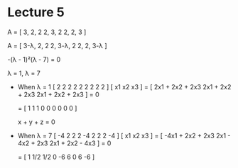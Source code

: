# Lecture 5

A = [
    3, 2, 2
    2, 3, 2
    2, 2, 3
]

A = [
    3-λ, 2, 2
    2, 3-λ, 2
    2, 2, 3-λ
]

-(λ - 1)²(λ - 7) = 0

λ = 1, λ = 7

* When λ = 1
  [
     2 2 2
     2 2 2
     2 2 2
  ] [
     x1
     x2
     x3
  ] = [
     2x1 + 2x2 + 2x3
     2x1 + 2x2 + 2x3
     2x1 + 2x2 + 2x3
  ] = 0

  = [
    1   1   1
    0   0   0
    0   0   0
  ]

  x + y + z = 0

* When λ = 7
  [
     -4 2 2
     2 -4 2
     2 2 -4
  ] [
     x1
     x2
     x3
  ] = [
     -4x1 + 2x2 + 2x3
     2x1 - 4x2 + 2x3
     2x1 + 2x2 - 4x3
  ] = 0

  = [
    1   1/2     1/2
    0   -6      6
    0   6       -6
  ]

    <!-- x + 1/2y + 1/2z = 0 -->
